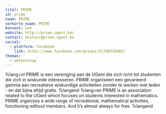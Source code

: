 ```yaml
---
titel: PRIME
id: prime
naam: PRIME
verkorte_naam: PRIME
konvent: wvk
website: http://prime.ugent.be/
contact: bestuur@prime.ugent.be
social: 
  - platform: facebook
    link: https://www.facebook.com/groups/51746335405/
themas:
  - wetenschap
---
```


%lang=nl PRIME is een vereniging aan de UGent die zich richt tot studenten die zich in wiskunde interesseren. PRIME organiseert een gevarieerd gamma aan recreatieve wiskundige activiteiten zonder te werken met leden - en dat bijna altijd gratis. %langend %lang=en PRIME is an association related to the UGent which focuses on students interested in mathematics. PRIME organizes a wide range of recreational, mathematical activities, functioning without members. And it’s almost always for free. %langend
